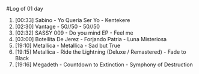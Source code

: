 #Log of 01 day

1. [00:33] Sabino - Yo Quería Ser Yo - Kentekere
1. [02:30] Vantage - 50//50 - 50//50
1. [02:32] SASSY 009 - Do you mind EP - Feel me
1. [03:00] Botellita De Jerez - Forjando Patria - Luna Misteriosa
1. [19:10] Metallica - Metallica - Sad but True
1. [19:15] Metallica - Ride the Lightning (Deluxe / Remastered) - Fade to Black
1. [19:16] Megadeth - Countdown to Extinction - Symphony of Destruction
